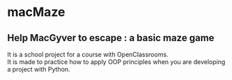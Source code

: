 # macMaze

## Help MacGyver to escape : a basic maze game  

It is a school project for a course with OpenClassrooms.  
It is made to practice how to apply OOP principles when you are developing a project with Python.  
